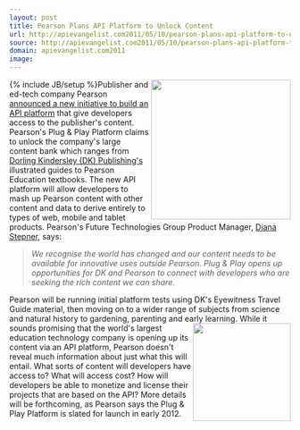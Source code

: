 ```yaml
---
layout: post
title: Pearson Plans API Platform to Unlock Content
url: http://apievangelist.com2011/05/10/pearson-plans-api-platform-to-unlock-content/
source: http://apievangelist.com2011/05/10/pearson-plans-api-platform-to-unlock-content/
domain: apievangelist.com2011
image: 
---
```

{% include JB/setup %}<img src="http://kinlane-productions.s3.amazonaws.com/publishing/pearson-publishing-logo.jpg"  width="250" align="right" />Publisher and ed-tech company Pearson <a title="announced a new initiative to build an API platform" href="http://www.pearson.com/media-1/announcements/?i=1432">announced a new initiative to build an API platform</a> that give developers access to the publisher's content.
Pearson's Plug &amp; Play Platform claims to unlock the company's large content bank which ranges from <a title="Dorling Kindersley (DK) Publishing" href="http://us.dk.com/">Dorling Kindersley (DK) Publishing's</a> illustrated guides to Pearson Education textbooks.
The new API platform will allow developers to mash up Pearson content with other content and data to derive entirely to types of web, mobile and tablet products.
Pearson's Future Technologies Group Product Manager, <a title="Diane Stepner" href="http://www.linkedin.com/in/dianas">Diana Stepner</a>, says:
<blockquote>
     <em>We recognise the world has changed and our content needs to be available for innovative uses outside Pearson. Plug &amp; Play opens up opportunities for DK and Pearson to connect with developers who are seeking the rich content we can share.</em>
</blockquote>Pearson will be running initial platform tests using DK's Eyewitness Travel Guide material, then moving on to a wider range of subjects from science and natural history to gardening, parenting and early learning.<img src="http://kinlane-productions.s3.amazonaws.com/publishing/dk-publishing.gif"  width="175" align="right" />
While it sounds promising that the world's largest education technology company is opening up its content via an API platform, Pearson doesn't reveal much information about just what this will entail. What sorts of content will developers have access to? What will access cost? How will developers be able to monetize and license their projects that are based on the API?
More details will be forthcoming, as Pearson says the Plug &amp; Play Platform is slated for launch in early 2012.

